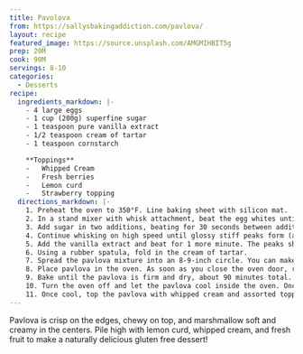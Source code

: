 ```yaml
---
title: Pavolova
from: https://sallysbakingaddiction.com/pavlova/
layout: recipe
featured_image: https://source.unsplash.com/AMGMIHBIT5g
prep: 20M
cook: 90M
servings: 8-10
categories:
  - Desserts
recipe:
  ingredients_markdown: |-
    - 4 large eggs
    - 1 cup (200g) superfine sugar
    - 1 teaspoon pure vanilla extract
    - 1/2 teaspoon cream of tartar
    - 1 teaspoon cornstarch

    **Toppings**
    -   Whipped Cream
    -   Fresh berries
    -   Lemon curd
    -   Strawberry topping
  directions_markdown: |-
    1. Preheat the oven to 350°F. Line baking sheet with silicon mat.
    2. In a stand mixer with whisk attachment, beat the egg whites until soft peaks form (about 5 minutes).
    3. Add sugar in two additions, beating for 30 seconds between additions.
    4. Continue whisking on high speed until glossy stiff peaks form (about 2 minutes)
    5. Add the vanilla extract and beat for 1 more minute. The peaks should be very stiff.
    6. Using a rubber spatula, fold in the cream of tartar.
    7. Spread the pavlova mixture into an 8-9-inch circle. You can make decorative peaks with the back of a large spoon if desired. Make sure the edges are relatively tall and there is a nice dip in the center.
    8. Place pavlova in the oven. As soon as you close the oven door, reduce heat to 200°F. 
    9. Bake until the pavlova is firm and dry, about 90 minutes total. Rotate the baking sheet if you notice some spots browning. Try to limit how many times you open the oven as the cool air will interrupt the baking.
    10. Turn the oven off and let the pavlova cool inside the oven. Once the pavlova is cool, you can store it covered tightly at room temperature for up to 2 days. Or serve right away.
    11. Once cool, top the pavlova with whipped cream and assorted toppings. Slice and serve.
---
```


Pavlova is crisp on the edges, chewy on top, and marshmallow soft and creamy in the centers. Pile high with lemon curd, whipped cream, and fresh fruit to make a naturally delicious gluten free dessert!
